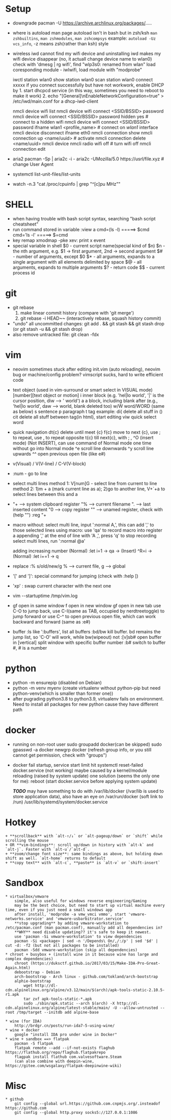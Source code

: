 # Setup
* downgrade
	pacman -U https://archive.archlinux.org/packages/.....
* where is autoload man page
	autoload isn't in bash but in zsh/ksh
	`man zshbuiltins`, `man zshmodules`, `man zshcompsys`
	example: `autoload -Uz vcs_info`, -z means zsh(rather than ksh) style
* wireless
	iwd cannot find my wifi device and uninstalling iwd makes my wifi device disappear
	(no, it actuall change device name to wlan0) check with 'dmesg | rg wifi', find "wlp3s0: renamed from wlan"
	load coresponding module - iwlwifi, load module with "modprobe"

	iwctl
	station wlan0 show
	station wlan0 scan
	station wlan0 connect xxxxx
	if you connect successfully but have not workwork, enable DHCP by
		1. start dhcpcd service (in this way, sometimes you need to reboot to make it work)
		2. echo "[General]\nEnableNetworkConfiguration=true" > /etc/iwd/main.conf for a dhcp-iwd-client

	nmcli device wifi list
	nmcli device wifi connect <SSID/BSSID> password <password>
	nmcli device wifi connect <SSID/BSSID> password <password> hidden yes # connect to a hidden wifi
	nmcli device wifi connect <SSID/BSSID> password <password> ifname wlan1 <profile_name> # connect on *wlan1* interface
	nmcli device disconnect ifname eth0
	nmcli connection show
	nmcli connection up <name/uuid> # activate
	nmcli connection delete <name/uuid>
	nmcli device
	nmcli radio wifi off # turn wifi off
	nmcli connection edit <connection name>
* aria2
	pacman -Sp <package> | aria2c -i -
	aria2c -UMozilla/5.0 https://usrl/file.xyz # change User Agent
* systemctl list-unit-files/list-units
* watch -n.3 "cat /proc/cpuinfo | grep \"^[c]pu MHz\""


# SHELL
* when having trouble with bash script syntax, searching "bash script cheatsheet"
* run command stored in variable
:view a
	cmd=(ls -l) =====> $cmd
	cmd='ls -l' =====> $=cmd
* key remap
	xmodmap -pke
	xev: print x event
* special variable in shell
	$0 - current script name(special kind of $n)
	$n - the nth argument, e.g. $1 -> first argument, 2nd -> second argument
	$# - number of arguments, except $0
	$* - all arguments, expands to a single argument with all elements delimited by space
	$@ - all arguments, expands to multiple arguments
	$? - return code
	$$ - current process id

# git
* git rebase
	1. make linear commit history (compare with 'git merge')
	2. git rebase -i HEAD~~ (interactively rebase, squash history commit)
* "undo" all uncommitted changes: git add . && git stash && git stash drop (or git stash -u && git stash drop)
* also remove untracked file: git clean -fdx

# vim

* neovim sometimes stuck after editing init.vim (auto reloading), neovim bug or machine/config problem?
	vimscript sucks, hard to write efficient code
* text object (used in vim-surround or smart select in VISUAL mode)
	[number]<command>[text object or motion]
	i			inner block (e.g. 'hel|lo world', '|' is the cursor position, diw --> ' world')
	a			a block, including blank after (e.g., 'hel|lo world', daw --> world, blank deleted too)
	w/W		word/WORD (same as below)
	s			sentence
	p			paragraph
	t			tag
	example:
		di(					delete all stuff in ()
		cit					delete all stuff between tag(in html), start editing
		viw					quick select word
* quick navigation
	dt{c}				delete until meet {c}
	f{c}				move to next {c}, use ; to repeat, use , to repeat opposite
	t{c}				till next{c}, with ; ,
	^O					(insert mode) (Not INSERT), can use command of Normal mode one time without go into Normal mode
	^e					scroll line downwards
	^y					scroll line upwards
	^^					open previous open file (like e#)
* v(Visual) / V(V-line) / C-V(V-block)
* :num - go to line <num>
* select multi lines
	method 1: V[num]G - select line from current to line <num>
	method 2: 1)m + a (mark current line as a); 2)go to another line, V+`+a to select lines between this and a
* "+ --> system clipboard register
	"% --> current filename
	". --> last inserted content
	"0 --> copy register
	"" --> unamed register, check with (help "")
	:reg "+
* macro
	without: select multi line, input ':normal A,', this can add ',' to those selected lines
	using macro:
		use 'qa' to record macro into register a
		appending ',' at the end of line with 'A ,', press 'q' to stop recording
		select multi lines, run ':normal @a'

	adding increasing number
		(Normal) :let i=1 -> qa -> (Insert) ^R=i -> (Normal) :let i+=1 -> q
* replace
	:% s/old/new/g				% --> current file, g --> global
* '[' and ']': special command for jumping (check with :help [)
* 'xp' : swap current character with the next one
* vim --startuptime /tmp/vim.log
* gf				open in same window
	<c-w>f		open in new window
	<c-w>gf		open in new tab
	use C-O to jump back, use C-I(same as TAB, occupied by nerdtreetoggle) to jump forward
	or use C-^ to open previous open file, which can work backward and forward (same as :e#)
* buffer
	:ls				like ':buffers', list all buffers
	:bd/bw		kill buffer. bd remains the jump list, so 'C-O' will work, while bw(wipeout) not
	:[v]sb#		open buffer in [vertical] split window with specific buffer number
	:b#				switch to buffer #, # is a number


# python
* python -m ensurepip (disabled on Debian)
* python -m venv myenv (create virtualenv without python-pip but need python-venv(which is smaller than former one))
* after pugrading python3.8 to python3.9, virtualenv fails on environment. Need to install all packages for new python
cause they have different path

# docker
* running on non-root user
	sudo groupadd docker(can be skipped)
	sudo gpasswd -a <user name> docker
	newgrp docker (refresh group info, or you still cannot get permission, check with "groups")
* docker fail startup, service start limit hit
	systemctl reset-failed docker.service (not working)
	maybe caused by a kernel/module reloading (raised by system update)
	one solution (seems the only one for me): reboot (start docker.service before applying system update)

	***TODO***
	may have something to do with /var/lib/docker (/var/lib is used to store application data), also have an eye on /var/run/docker (soft link to /run)
	/usr/lib/systemd/system/docker.service

# Hotkey
	+ **scrollback** with `alt-↑/↓` or `alt-pageup/down` or `shift` while scrolling the mouse
	+ OR **vim-bindings**: scroll up/down in history with `alt-k` and `alt-j`. Faster with `alt-u`/`alt-d`.
	+ **zoom/change font size**: same bindings as above, but holding down shift as well. `alt-home` returns to default
	+ **copy text** with `alt-c`, **paste** is `alt-v` or `shift-insert`

# Sandbox
	* virtualbox/vmware
		simple, also useful for windows reverse engineering/Gaming
		may be the best choice, but need to start up virtual machine every time, even if you just need a small windows app
		after install, 'modprobe -a vmw_vmci vmmo', start 'vmware-networks.service' and 'vmware-usbarbitrator.service'
		**stop upgrading** by adding vmware-workstation to /etc/pacman.conf (man pacman.conf), manually add all dependencies in?
		**WHY** need disable updating?? it's safe to keep it newest.
		use 'pacman -Si vmware-workstation' to view dependencies
		pacman -Si <package> | sed -n '/Depends\ On/,/:/p' | sed '$d' | cut -d: -f2 (but not all packages to be installed)
		pacman -Sdd vmware-workstation (skip all dependencies)
	* chroot + busybox + (install wine in it because wine has large and complex dependencies)
		chroot (https://duksctf.github.io/2017/03/15/Make-IDA-Pro-Great-Again.html)
		debootstrap - Debian
		arch-bootstrap - Arch linux - github.com/tokland/arch-bootstrap
		alphie-bootstrap
			wget http://dl-cdn.alpinelinux.org/alpine/v3.12/main/$(arch)/apk-tools-static-2.10.5-r1.apk
			tar zxf apk-tools-static-*.apk
			sudo ./sbin/apk.static --arch $(arch) -X http://dl-cdn.alpinelinux.org/alpine/latest-stable/main/ -U --allow-untrusted --root /tmp/target --initdb add alpine-base

	* wine (for IDA)
		http://brdgr.cn/posts/run-ida7-5-using-wine/
	* wine + docker
		google "install IDA pro under wine in Docker"
	* wine + sandbox ==> flatpak
		pacman -S flatpak
		flatpak remote --add --if-not-exists flaghub https://flathub.org/repo/flaghub.flatpakrepo
		flagpak install flathub com.valvesoftware.Steam
		(can also combine with deepin-wine, https://gitee.com/wsgalaxy/flatpak-deepinwine-wiki)

# Misc
	* github
		git config --global url.https://github.com.cnpmjs.org/.insteadof https://github.com
		git config --global http.proxy socks5://127.0.0.1:1086

